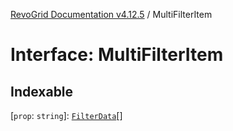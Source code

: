 [RevoGrid Documentation v4.12.5](README.md) / MultiFilterItem

# Interface: MultiFilterItem

## Indexable

 \[`prop`: `string`\]: [`FilterData`](Interface.FilterData.md)[]
